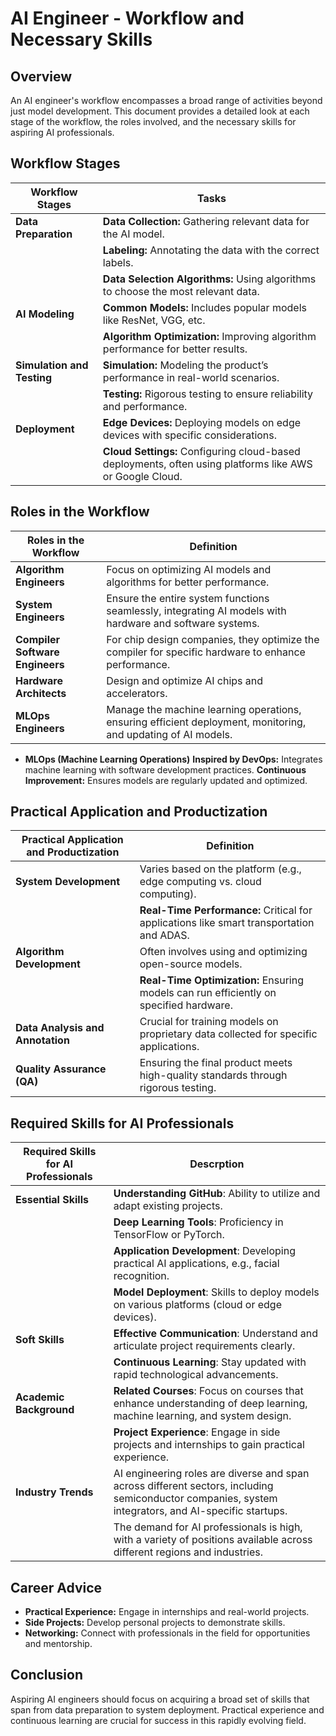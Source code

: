 # AI Engineer - Workflow and Necessary Skills

## Overview

An AI engineer's workflow encompasses a broad range of activities beyond just model development. This document provides a detailed look at each stage of the workflow, the roles involved, and the necessary skills for aspiring AI professionals.

## Workflow Stages

|Workflow Stages|Tasks|
|-|-|
|**Data Preparation**|**Data Collection:** Gathering relevant data for the AI model.|
||**Labeling:** Annotating the data with the correct labels.|
||**Data Selection Algorithms:** Using algorithms to choose the most relevant data.|
|**AI Modeling**|**Common Models:** Includes popular models like ResNet, VGG, etc.|
||**Algorithm Optimization:** Improving algorithm performance for better results.|
|**Simulation and Testing**|**Simulation:** Modeling the product’s performance in real-world scenarios.|
||**Testing:** Rigorous testing to ensure reliability and performance.|
|**Deployment**|**Edge Devices:** Deploying models on edge devices with specific considerations.|
||**Cloud Settings:** Configuring cloud-based deployments, often using platforms like AWS or Google Cloud.|

## Roles in the Workflow

|Roles in the Workflow|Definition|
|-|-|
|**Algorithm Engineers**|Focus on optimizing AI models and algorithms for better performance.|
|**System Engineers**|Ensure the entire system functions seamlessly, integrating AI models with hardware and software systems.|
|**Compiler Software Engineers**|For chip design companies, they optimize the compiler for specific hardware to enhance performance.|
|**Hardware Architects**|Design and optimize AI chips and accelerators.|
|**MLOps Engineers**|Manage the machine learning operations, ensuring efficient deployment, monitoring, and updating of AI models.|

* **MLOps (Machine Learning Operations)**
**Inspired by DevOps:** Integrates machine learning with software development practices.
**Continuous Improvement:** Ensures models are regularly updated and optimized.

## Practical Application and Productization

|Practical Application and Productization|Definition|
|-|-|
|**System Development**|Varies based on the platform (e.g., edge computing vs. cloud computing).|
||**Real-Time Performance:** Critical for applications like smart transportation and ADAS.|
|**Algorithm Development**|Often involves using and optimizing open-source models.|
||**Real-Time Optimization:** Ensuring models can run efficiently on specified hardware.|
|**Data Analysis and Annotation**|Crucial for training models on proprietary data collected for specific applications.|
|**Quality Assurance (QA)**|Ensuring the final product meets high-quality standards through rigorous testing.|

## Required Skills for AI Professionals

|Required Skills for AI Professionals|Descrption|
|-|-|
|**Essential Skills**|**Understanding GitHub**: Ability to utilize and adapt existing projects.|
||**Deep Learning Tools**: Proficiency in TensorFlow or PyTorch.|
||**Application Development**: Developing practical AI applications, e.g., facial recognition.|
||**Model Deployment**: Skills to deploy models on various platforms (cloud or edge devices).|
|**Soft Skills**|**Effective Communication**: Understand and articulate project requirements clearly.|
||**Continuous Learning**: Stay updated with rapid technological advancements.|
|**Academic Background**|**Related Courses**: Focus on courses that enhance understanding of deep learning, machine learning, and system design.|
||**Project Experience**: Engage in side projects and internships to gain practical experience.|
|**Industry Trends**|AI engineering roles are diverse and span across different sectors, including semiconductor companies, system integrators, and AI-specific startups.|
||The demand for AI professionals is high, with a variety of positions available across different regions and industries.|

## Career Advice

- **Practical Experience:** Engage in internships and real-world projects.
- **Side Projects:** Develop personal projects to demonstrate skills.
- **Networking:** Connect with professionals in the field for opportunities and mentorship.

## Conclusion

Aspiring AI engineers should focus on acquiring a broad set of skills that span from data preparation to system deployment. Practical experience and continuous learning are crucial for success in this rapidly evolving field.

